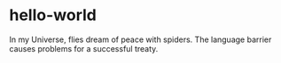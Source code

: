 # hello-world

In my Universe, flies dream of peace with spiders.
The language barrier causes problems for a successful treaty.
